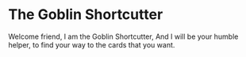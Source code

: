 # The Goblin Shortcutter

Welcome friend, I am the Goblin Shortcutter,
And I will be your humble helper,
to find your way to the cards that you want.